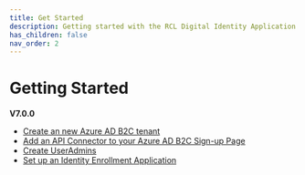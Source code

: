 ```yaml
---
title: Get Started
description: Getting started with the RCL Digital Identity Application.
has_children: false
nav_order: 2
---
```


# Getting Started
**V7.0.0**

- [Create an new Azure AD B2C tenant](./aadb2c.md)
- [Add an API Connector to your Azure AD B2C Sign-up Page](./apiconnector.md)
- [Create UserAdmins](./useradmin.md)
- [Set up an Identity Enrollment Application](./enrollment.md)